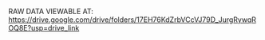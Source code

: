 

RAW DATA VIEWABLE AT:
https://drive.google.com/drive/folders/17EH76KdZrbVCcVJ79D_JurgRywqROQ8E?usp=drive_link

